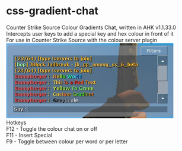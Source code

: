 # css-gradient-chat
Counter Strike Source Colour Gradients Chat, written in AHK v1.1.33.0<br/>
Intercepts user keys to add a special key and hex colour in front of it<br/>
For use in Counter Strike Source with the colour server plugin<br/>
![What is this](readme_preview.jpg)
<br/>
Hotkeys<br/>
 F12 - Toggle the colour chat on or off<br/>
 F11 - Insert Special <br/>
 F9 - Toggle between colour per word or per letter<br/>
 
